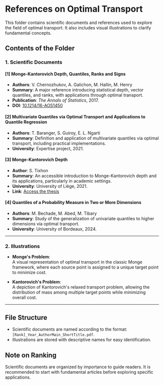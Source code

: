 # References on Optimal Transport

This folder contains scientific documents and references used to explore the field of optimal transport. It also includes visual illustrations to clarify fundamental concepts.

## Contents of the Folder

### 1. **Scientific Documents**

#### [1] **Monge-Kantorovich Depth, Quantiles, Ranks and Signs**  
   - **Authors**: V. Chernozhukov, A. Galichon, M. Hallin, M. Henry  
   - **Summary**: A major reference introducing statistical depth, vector quantiles, and ranks, with applications through optimal transport.  
   - **Publication**: *The Annals of Statistics*, 2017.  
   - **DOI**: [10.1214/16-AOS1450](http://dx.doi.org/10.1214/16-AOS1450)

#### [2] **Multivariate Quantiles via Optimal Transport and Applications to Quantile Regression**  
   - **Authors**: T. Baranger, S. Guiroy, E. L. Ngarti  
   - **Summary**: Definition and application of multivariate quantiles via optimal transport, including practical implementations.  
   - **University**: Expertise project, 2021.  

#### [3] **Monge-Kantorovich Depth**  
   - **Author**: S. Tixhon  
   - **Summary**: An accessible introduction to Monge-Kantorovich depth and its applications, particularly in academic settings.  
   - **University**: University of Liège, 2021.  
   - **Link**: [Access the thesis](https://matheo.uliege.be/bitstream/2268.2/4964/4/memoire_TixhonStephanie.pdf)

#### [4] **Quantiles of a Probability Measure in Two or More Dimensions**  
   - **Authors**: M. Bechade, M. Abed, M. Tibary  
   - **Summary**: Study of the generalization of univariate quantiles to higher dimensions via optimal transport.  
   - **University**: University of Bordeaux, 2024.  

---

### 2. **Illustrations**

- **Monge's Problem**:  
  A visual representation of optimal transport in the classic Monge framework, where each source point is assigned to a unique target point to minimize cost.

- **Kantorovich's Problem**:  
  A depiction of Kantorovich's relaxed transport problem, allowing the distribution of mass among multiple target points while minimizing overall cost.

---

## File Structure

- Scientific documents are named according to the format: `[Rank]_Year_AuthorMain_ShortTitle.pdf`.  
- Illustrations are stored with descriptive names for easy identification.  

## Note on Ranking

Scientific documents are organized by importance to guide readers. It is recommended to start with fundamental articles before exploring specific applications.
